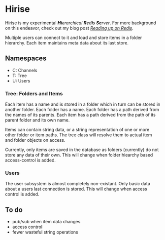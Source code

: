 # Hirise
Hirise is my experimental _**Hi**erarchical **R**ed**i**s **Se**rver_. For more background on this endeavor, check out my blog post [_Reading up on Redis_](https://personalnexus.wordpress.com/2021/02/22/reading-up-on-redis).

Multiple users can connect to it and load and store items in a folder hierarchy. Each item maintains meta data about its last store.

## Namespaces
- C: Channels
- T: Tree
- U: Users

### Tree: Folders and Items

Each item has a name and is stored in a folder which in turn can be stored in another folder.
Each folder has a name.
Each folder has a path derived from the names of its parents.
Each item has a path derived from the path of its parent folder and its own name.

Items can contain string data, or a string representation of one or more other folder or item paths. The tree class will resolve them to actual item and folder objects on access.

Currently, only items are saved in the database as folders (currently) do not store any data of their own. This will change when folder hiearchy based access-control is added.

### Users

The user subsystem is almost completely non-existant. Only basic data about a users last connection is stored. This will change when access control is added.

## To do

- pub/sub when item data changes
- access control
- fewer wasteful string operations